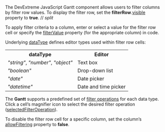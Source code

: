 The DevExtreme JavaScript Gantt component allows users to filter columns by filter row values. To display the filter row, set the **filterRow**.[visible](/Documentation/ApiReference/UI_Components/dxGantt/Configuration/filterRow/#visible) property to **true**.
// _split_

 

To apply filter criteria to a column, enter or select a value for the filter row cell or specify the [filterValue](/Documentation/ApiReference/UI_Components/dxGantt/Configuration/columns/#filterValue) property (for the appropriate column) in code.


Underlying [dataType](/Documentation/ApiReference/UI_Components/dxGantt/Configuration/columns/#dataType) defines editor types used within filter row cells:

<table class="dx-table">
    <tr>
        <th>dataType</th>
        <th>Editor</th>
    </tr>
    <tr>
        <td><i>"string"</i>, <i>"number"</i>, <i>"object"</i></td>
        <td>Text box</td>
    </tr>
    <tr>
        <td><i>"boolean"</i></td>
        <td>Drop-down list</td>
    </tr> 
    <tr>
        <td><i>"date"</i></td>
        <td>Date picker</td>
    </tr> 
    <tr>
        <td><i>"datetime"</i></td>
        <td>Date and time picker</td>
    </tr> 
</table>


The **Gantt** supports a predefined set of [filter operations](/Documentation/ApiReference/UI_Components/dxGantt/Configuration/columns/#filterOperations) for each data type. Click a cell’s magnifier icon to select the desired filter operation ([selectedFilterOperation](/Documentation/ApiReference/UI_Components/dxGantt/Configuration/columns/#selectedFilterOperation)).


To disable the filter row cell for a specific column, set the column’s [allowFiltering](/Documentation/ApiReference/UI_Components/dxGantt/Configuration/columns/#allowFiltering) property to **false**.
